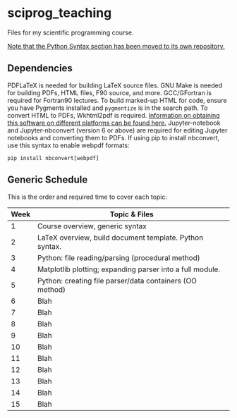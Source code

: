 # sciprog_teaching
Files for my scientific programming course.

[Note that the Python Syntax section has been moved to its own repository.](https://github.com/spacecataz/python_syntax)

## Dependencies
PDFLaTeX is needed for building LaTeX source files.
GNU Make is needed for building PDFs, HTML files, F90 source, and more.
GCC/GFortran is required for Fortran90 lectures.
To build marked-up HTML for code, ensure you have Pygments installed and
`pygmentize` is in the search path.
To convert HTML to PDFs, Wkhtml2pdf is required.
[Information on obtaining this software on different platforms can
be found here.](https://wkhtmltopdf.org/downloads.html)
Jupyter-notebook and Jupyter-nbconvert (version 6 or above) are required for
editing Jupyter notebooks and converting them to PDFs.  If using pip to
install nbconvert, use this syntax to enable webpdf formats:

`pip install nbconvert[webpdf]`

## Generic Schedule

This is the order and required time to cover each topic:

| Week | Topic & Files |
|------|---------------|
| 1    | Course overview, generic syntax |
| 2    | LaTeX overview, build document template.  Python syntax. |
| 3    | Python: file reading/parsing (procedural method) |
| 4    | Matplotlib plotting; expanding parser into a full module. |
| 5    | Python: creating file parser/data containers (OO method)  |
| 6    | Blah |
| 7    | Blah |
| 8    | Blah |
| 9    | Blah |
| 10   | Blah |
| 11   | Blah |
| 12   | Blah |
| 13   | Blah |
| 14   | Blah |
| 15   | Blah |
